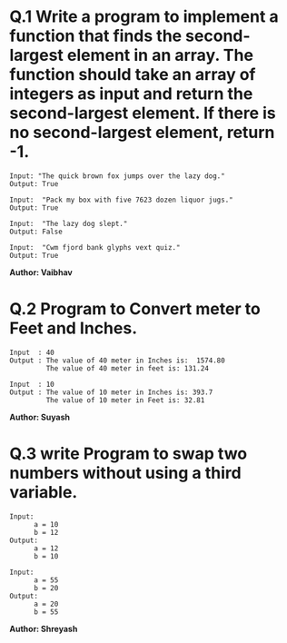 # Q.1 Write a program to implement a function that finds the second-largest element in an array. The function should take an array of integers as input and return the second-largest element. If there is no second-largest element, return -1.
```
Input: "The quick brown fox jumps over the lazy dog."
Output: True

Input:  "Pack my box with five 7623 dozen liquor jugs."
Output: True

Input:  "The lazy dog slept."
Output: False

Input:  "Cwm fjord bank glyphs vext quiz."
Output: True
```
**Author: Vaibhav**

# Q.2 Program to Convert meter to Feet and Inches.
```
Input  : 40
Output : The value of 40 meter in Inches is:  1574.80
         The value of 40 meter in feet is: 131.24

Input  : 10
Output : The value of 10 meter in Inches is: 393.7
         The value of 10 meter in Feet is: 32.81
```
**Author: Suyash**

# Q.3 write Program to swap two numbers without using a third variable.
```
Input:
      a = 10
      b = 12
Output:
      a = 12
      b = 10

Input:
      a = 55
      b = 20
Output:
      a = 20
      b = 55
```
**Author: Shreyash**


